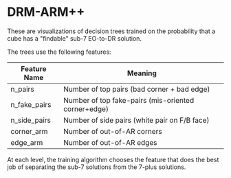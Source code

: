 # DRM-ARM++

These are visualizations of decision trees trained on the probability 
that a cube has a "findable" sub-7 EO-to-DR solution.

The trees use the following features:

| Feature Name        | Meaning                                             |
|---------------------|-----------------------------------------------------|
| n_pairs             | Number of top pairs (bad corner + bad edge)         |
| n_fake_pairs        | Number of top fake-pairs (mis-oriented corner+edge) |
| n_side_pairs        | Number of side pairs (white pair on F/B face)       |
| corner_arm          | Number of out-of-AR corners                         |
| edge_arm            | Number of out-of-AR edges                           |

At each level, the training algorithm chooses the feature that does the best job of separating the 
sub-7 solutions from the 7-plus solutions.
